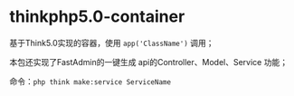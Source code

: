 # thinkphp5.0-container

基于Think5.0实现的容器，使用 `app('ClassName')` 调用；

本包还实现了FastAdmin的一键生成 api的Controller、Model、Service 功能；

命令：`php think make:service ServiceName`

